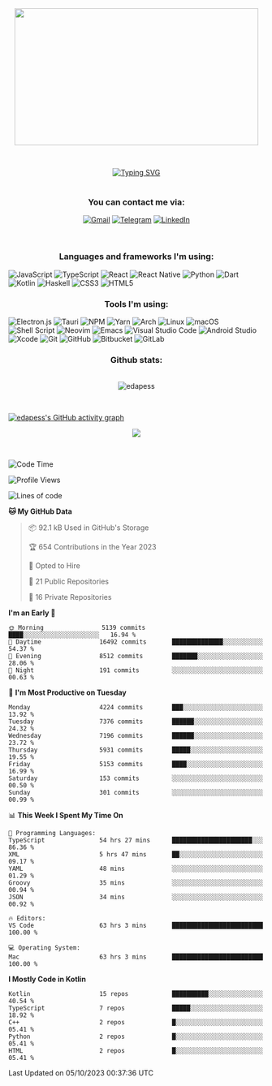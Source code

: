 <div align="center"><kbd><img src="https://user-images.githubusercontent.com/47182987/204107754-a9aaa006-d979-4808-90c3-f87b68740812.png" width="480" height="270"/></kbd></div>

&nbsp;

<div align="center">
<a href="https://git.io/typing-svg"><img src="https://readme-typing-svg.herokuapp.com?duration=7000&color=EBCB8B&background=3B4252F4&vCenter=true&width=900&lines=Hi+);I%E2%80%99m+interested+in+coding%2C+reading%2C+music%2C+apes;currently+working+as+a+React+Native+developer;looking+to+collaborate+on+React%2FJS%2FElectron%2FReact+Native%2FDart+project;Also+I'm+big+fan+of+Neovim%2C+Tmux%2C++Xmonad+and+all+Linux+stuff;Running+Arch+Linux+with+Xmonad,+Qtile+and+KDE+on+my+mobile+workstation;You+can+reach+me+by+an+email+below" alt="Typing SVG" /></a>
</div>
&nbsp;
<div align="center">
  <h3>You can contact me via:</h3>
  
[![Gmail](https://img.shields.io/badge/Gmail-D14836?style=for-the-badge&logo=gmail&logoColor=white)](mailto:edmondavetisyanw@gmail.com)
[![Telegram](https://img.shields.io/badge/Telegram-2CA5E0?style=for-the-badge&logo=telegram&logoColor=white)](https://t.me/edmondrush)
[![LinkedIn](https://img.shields.io/badge/linkedin-%230077B5.svg?style=for-the-badge&logo=linkedin&logoColor=white)](https://www.linkedin.com/skill-assessments/JavaScript/report/)
</div>

&nbsp;

<div align="center">
  <h3>Languages and frameworks I'm using:</h3>
  </div>
  
  ![JavaScript](https://img.shields.io/badge/javascript-%23323330.svg?style=for-the-badge&logo=javascript&logoColor=%23F7DF1E)
  ![TypeScript](https://img.shields.io/badge/typescript-%23007ACC.svg?style=for-the-badge&logo=typescript&logoColor=white)
  ![React](https://img.shields.io/badge/react-%2320232a.svg?style=for-the-badge&logo=react&logoColor=%2361DAFB)
  ![React Native](https://img.shields.io/badge/react_native-%2320232a.svg?style=for-the-badge&logo=react&logoColor=%2361DAFB)
  ![Python](https://img.shields.io/badge/python-3670A0?style=for-the-badge&logo=python&logoColor=ffdd54)
  ![Dart](https://img.shields.io/badge/dart-%230175C2.svg?style=for-the-badge&logo=dart&logoColor=white)
  ![Kotlin](https://img.shields.io/badge/kotlin-%237F52FF.svg?style=for-the-badge&logo=kotlin&logoColor=white)
  ![Haskell](https://img.shields.io/badge/Haskell-5e5086?style=for-the-badge&logo=haskell&logoColor=white)
  ![CSS3](https://img.shields.io/badge/css3-%231572B6.svg?style=for-the-badge&logo=css3&logoColor=white)
  ![HTML5](https://img.shields.io/badge/html5-%23E34F26.svg?style=for-the-badge&logo=html5&logoColor=white)
  
  <div align="center">
  <h3>Tools I'm using:</h3>
  </div>
  
  ![Electron.js](https://img.shields.io/badge/Electron-191970?style=for-the-badge&logo=Electron&logoColor=white)
  ![Tauri](https://img.shields.io/badge/tauri-%2324C8DB.svg?style=for-the-badge&logo=tauri&logoColor=%23FFFFFF)
  ![NPM](https://img.shields.io/badge/NPM-%23000000.svg?style=for-the-badge&logo=npm&logoColor=white)
  ![Yarn](https://img.shields.io/badge/yarn-%232C8EBB.svg?style=for-the-badge&logo=yarn&logoColor=white)
  ![Arch](https://img.shields.io/badge/Arch%20Linux-1793D1?logo=arch-linux&logoColor=fff&style=for-the-badge)
  ![Linux](https://img.shields.io/badge/Linux-FCC624?style=for-the-badge&logo=linux&logoColor=black)
  ![macOS](https://img.shields.io/badge/mac%20os-000000?style=for-the-badge&logo=macos&logoColor=F0F0F0)
  ![Shell Script](https://img.shields.io/badge/shell_script-%23121011.svg?style=for-the-badge&logo=gnu-bash&logoColor=white)
  ![Neovim](https://img.shields.io/badge/NeoVim-%2357A143.svg?&style=for-the-badge&logo=neovim&logoColor=white)
  ![Emacs](https://img.shields.io/badge/Emacs-%237F5AB6.svg?&style=for-the-badge&logo=gnu-emacs&logoColor=white)
  ![Visual Studio Code](https://img.shields.io/badge/Visual%20Studio%20Code-0078d7.svg?style=for-the-badge&logo=visual-studio-code&logoColor=white)
  ![Android Studio](https://img.shields.io/badge/Android%20Studio-3DDC84.svg?style=for-the-badge&logo=android-studio&logoColor=white)
  ![Xcode](https://img.shields.io/badge/Xcode-007ACC?style=for-the-badge&logo=Xcode&logoColor=white)
  ![Git](https://img.shields.io/badge/git-%23F05033.svg?style=for-the-badge&logo=git&logoColor=white)
  ![GitHub](https://img.shields.io/badge/github-%23121011.svg?style=for-the-badge&logo=github&logoColor=white)
  ![Bitbucket](https://img.shields.io/badge/bitbucket-%230047B3.svg?style=for-the-badge&logo=bitbucket&logoColor=white)
  ![GitLab](https://img.shields.io/badge/gitlab-%23181717.svg?style=for-the-badge&logo=gitlab&logoColor=white)
  
<div align="center">

  <h3>Github stats:</h3>
  <br>
  <img align="center" src="https://github-readme-streak-stats.herokuapp.com/?user=edapess&theme=dark" alt="edapess" />
</div>

&nbsp;

[![edapess's GitHub activity graph](https://activity-graph.herokuapp.com/graph?username=edapess&theme=xcode)](https://github.com/edapess)

<div align="center">
  <img src="https://github-readme-stats.vercel.app/api/wakatime?username=edapess&theme=dark&layout=compact"></img>
</div>

&nbsp;

<!--START_SECTION:waka-->
![Code Time](http://img.shields.io/badge/Code%20Time-4%2C049%20hrs%2055%20mins-blue)

![Profile Views](http://img.shields.io/badge/Profile%20Views-2-blue)

![Lines of code](https://img.shields.io/badge/From%20Hello%20World%20I%27ve%20Written-8.9%20million%20lines%20of%20code-blue)

**🐱 My GitHub Data** 

> 📦 92.1 kB Used in GitHub's Storage 
 > 
> 🏆 654 Contributions in the Year 2023
 > 
> 💼 Opted to Hire
 > 
> 📜 21 Public Repositories 
 > 
> 🔑 16 Private Repositories 
 > 
**I'm an Early 🐤** 

```text
🌞 Morning                5139 commits        ████░░░░░░░░░░░░░░░░░░░░░   16.94 % 
🌆 Daytime                16492 commits       ██████████████░░░░░░░░░░░   54.37 % 
🌃 Evening                8512 commits        ███████░░░░░░░░░░░░░░░░░░   28.06 % 
🌙 Night                  191 commits         ░░░░░░░░░░░░░░░░░░░░░░░░░   00.63 % 
```
📅 **I'm Most Productive on Tuesday** 

```text
Monday                   4224 commits        ███░░░░░░░░░░░░░░░░░░░░░░   13.92 % 
Tuesday                  7376 commits        ██████░░░░░░░░░░░░░░░░░░░   24.32 % 
Wednesday                7196 commits        ██████░░░░░░░░░░░░░░░░░░░   23.72 % 
Thursday                 5931 commits        █████░░░░░░░░░░░░░░░░░░░░   19.55 % 
Friday                   5153 commits        ████░░░░░░░░░░░░░░░░░░░░░   16.99 % 
Saturday                 153 commits         ░░░░░░░░░░░░░░░░░░░░░░░░░   00.50 % 
Sunday                   301 commits         ░░░░░░░░░░░░░░░░░░░░░░░░░   00.99 % 
```


📊 **This Week I Spent My Time On** 

```text
💬 Programming Languages: 
TypeScript               54 hrs 27 mins      ██████████████████████░░░   86.36 % 
XML                      5 hrs 47 mins       ██░░░░░░░░░░░░░░░░░░░░░░░   09.17 % 
YAML                     48 mins             ░░░░░░░░░░░░░░░░░░░░░░░░░   01.29 % 
Groovy                   35 mins             ░░░░░░░░░░░░░░░░░░░░░░░░░   00.94 % 
JSON                     34 mins             ░░░░░░░░░░░░░░░░░░░░░░░░░   00.92 % 

🔥 Editors: 
VS Code                  63 hrs 3 mins       █████████████████████████   100.00 % 

💻 Operating System: 
Mac                      63 hrs 3 mins       █████████████████████████   100.00 % 
```

**I Mostly Code in Kotlin** 

```text
Kotlin                   15 repos            ██████████░░░░░░░░░░░░░░░   40.54 % 
TypeScript               7 repos             █████░░░░░░░░░░░░░░░░░░░░   18.92 % 
C++                      2 repos             █░░░░░░░░░░░░░░░░░░░░░░░░   05.41 % 
Python                   2 repos             █░░░░░░░░░░░░░░░░░░░░░░░░   05.41 % 
HTML                     2 repos             █░░░░░░░░░░░░░░░░░░░░░░░░   05.41 % 
```




 Last Updated on 05/10/2023 00:37:36 UTC
<!--END_SECTION:waka-->
